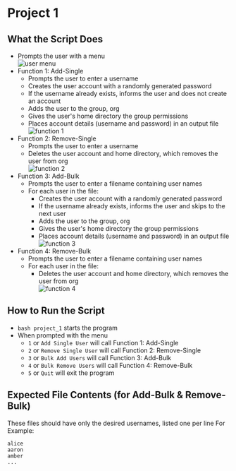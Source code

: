 # Project 1

## What the Script Does

- Prompts the user with a menu   
  ![user menu](https://github.com/WSU-kduncan/ceg2410-cybersmith-22/blob/5494b5bfc9309739e631eb23440f45cbe620d63e/Linux/Project1/images/menu.JPG)
- Function 1: Add-Single
  - Prompts the user to enter a username 
  - Creates the user account with a randomly generated password
  - If the username already exists, informs the user and does not create an account
  - Adds the user to the group, org
  - Gives the user's home directory the group permissions
  - Places account details (username and password) in an output file  
  ![function 1](https://github.com/WSU-kduncan/ceg2410-cybersmith-22/blob/5494b5bfc9309739e631eb23440f45cbe620d63e/Linux/Project1/images/add-single.JPG)
- Function 2: Remove-Single
  - Prompts the user to enter a username
  - Deletes the user account and home directory, which removes the user from org  
  ![function 2](https://github.com/WSU-kduncan/ceg2410-cybersmith-22/blob/2bc2be805dea6b358a4b4395c2084d8060e962dd/Linux/Project1/images/remove-single.JPG)
- Function 3: Add-Bulk
  - Prompts the user to enter a filename containing user names
  - For each user in the file:
    - Creates the user account with a randomly generated password
    - If the username already exists, informs the user and skips to the next user
    - Adds the user to the group, org
    - Gives the user's home directory the group permissions
    - Places account details (username and password) in an output file  
  ![function 3](https://github.com/WSU-kduncan/ceg2410-cybersmith-22/blob/2bc2be805dea6b358a4b4395c2084d8060e962dd/Linux/Project1/images/add-bulk.JPG) 
- Function 4: Remove-Bulk
  - Prompts the user to enter a filename containing user names
  - For each user in the file:
    - Deletes the user account and home directory, which removes the user from org  
  ![function 4](https://github.com/WSU-kduncan/ceg2410-cybersmith-22/blob/2bc2be805dea6b358a4b4395c2084d8060e962dd/Linux/Project1/images/remove-bulk.JPG)

## How to Run the Script

- `bash project_1` starts the program
- When prompted with the menu
  - `1` or `Add Single User` will call Function 1: Add-Single
  - `2` or `Remove Single User` will call Function 2: Remove-Single
  - `3` or `Bulk Add Users` will call Function 3: Add-Bulk
  - `4` or `Bulk Remove Users` will call Function 4: Remove-Bulk
  - `5` or `Quit` will exit the program

## Expected File Contents (for Add-Bulk & Remove-Bulk)

These files should have only the desired usernames, listed one per line
For Example: 
  ```
  alice
  aaron
  amber
  ...
  ``` 

